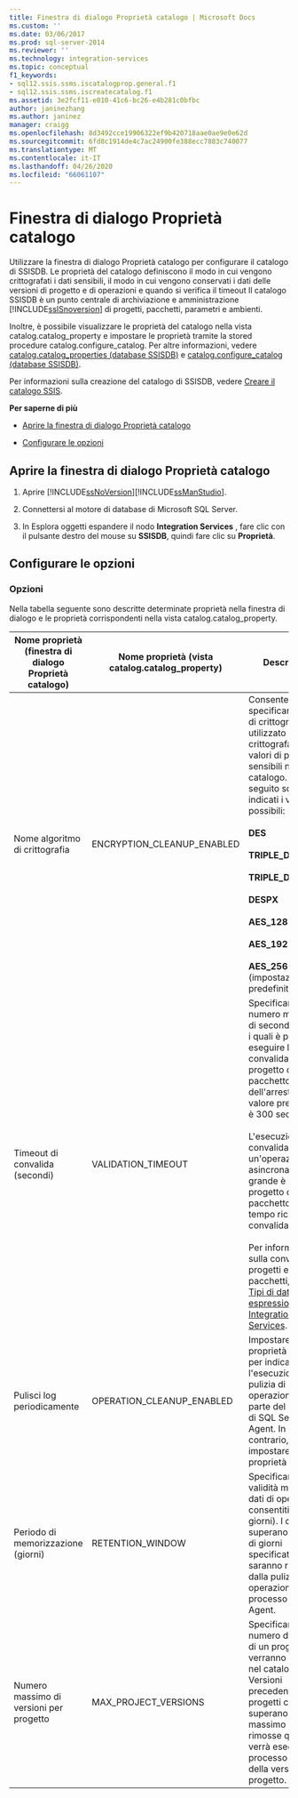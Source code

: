 ```yaml
---
title: Finestra di dialogo Proprietà catalogo | Microsoft Docs
ms.custom: ''
ms.date: 03/06/2017
ms.prod: sql-server-2014
ms.reviewer: ''
ms.technology: integration-services
ms.topic: conceptual
f1_keywords:
- sql12.ssis.ssms.iscatalogprop.general.f1
- sql12.ssis.ssms.iscreatecatalog.f1
ms.assetid: 3e2fcf11-e010-41c6-bc26-e4b281c0bfbc
author: janinezhang
ms.author: janinez
manager: craigg
ms.openlocfilehash: 8d3492cce19906322ef9b420718aae0ae9e0e62d
ms.sourcegitcommit: 6fd8c1914de4c7ac24900fe388ecc7883c740077
ms.translationtype: MT
ms.contentlocale: it-IT
ms.lasthandoff: 04/26/2020
ms.locfileid: "66061107"
---
```

# <a name="catalog-properties-dialog-box"></a>Finestra di dialogo Proprietà catalogo
  Utilizzare la finestra di dialogo Proprietà catalogo per configurare il catalogo di SSISDB. Le proprietà del catalogo definiscono il modo in cui vengono crittografati i dati sensibili, il modo in cui vengono conservati i dati delle versioni di progetto e di operazioni e quando si verifica il timeout Il catalogo SSISDB è un punto centrale di archiviazione e amministrazione [!INCLUDE[ssISnoversion](../includes/ssisnoversion-md.md)] di progetti, pacchetti, parametri e ambienti.  
  
 Inoltre, è possibile visualizzare le proprietà del catalogo nella vista catalog.catalog_property e impostare le proprietà tramite la stored procedure catalog.configure_catalog. Per altre informazioni, vedere [catalog.catalog_properties &#40;database SSISDB&#41;](/sql/integration-services/system-views/catalog-catalog-properties-ssisdb-database) e [catalog.configure_catalog &#40;database SSISDB&#41;](/sql/integration-services/system-stored-procedures/catalog-configure-catalog-ssisdb-database).  
  
 Per informazioni sulla creazione del catalogo di SSISDB, vedere [Creare il catalogo SSIS](catalog/ssis-catalog.md).  
  
 **Per saperne di più**  
  
-   [Aprire la finestra di dialogo Proprietà catalogo](#open_dialog)  
  
-   [Configurare le opzioni](#options)  
  
##  <a name="open-the-catalog-properties-dialog-box"></a><a name="open_dialog"></a>Aprire la finestra di dialogo Proprietà catalogo  
  
1.  Aprire [!INCLUDE[ssNoVersion](../includes/ssnoversion-md.md)][!INCLUDE[ssManStudio](../includes/ssmanstudio-md.md)].  
  
2.  Connettersi al motore di database di Microsoft SQL Server.  
  
3.  In Esplora oggetti espandere il nodo **Integration Services** , fare clic con il pulsante destro del mouse su **SSISDB**, quindi fare clic su **Proprietà**.  
  
##  <a name="configure-the-options"></a><a name="options"></a>Configurare le opzioni  
  
### <a name="options"></a>Opzioni  
 Nella tabella seguente sono descritte determinate proprietà nella finestra di dialogo e le proprietà corrispondenti nella vista catalog.catalog_property.  
  
|Nome proprietà (finestra di dialogo Proprietà catalogo)|Nome proprietà (vista catalog.catalog_property)|Descrizione|  
|-----------------------------------------------------|------------------------------------------------------|-----------------|  
|Nome algoritmo di crittografia|ENCRYPTION_CLEANUP_ENABLED|Consente di specificare il tipo di crittografia utilizzato per crittografare i valori di parametro sensibili nel catalogo. Di seguito sono indicati i valori possibili:<br /><br /> **DES**<br /><br /> **TRIPLE_DES**<br /><br /> **TRIPLE_DES_3KEY**<br /><br /> **DESPX**<br /><br /> **AES_128**<br /><br /> **AES_192**<br /><br /> **AES_256** (impostazione predefinita)|  
|Timeout di convalida (secondi)|VALIDATION_TIMEOUT|Specificare il numero massimo di secondi durante i quali è possibile eseguire la convalida di un progetto o di un pacchetto prima dell'arresto. Il valore predefinito è 300 secondi.<br /><br /> L'esecuzione della convalida è un'operazione asincrona. Più grande è il progetto o il pacchetto, più tempo richiederà la convalida.<br /><br /> Per informazioni sulla convalida di progetti e pacchetti, vedere [Tipi di dati nelle espressioni di Integration Services](expressions/integration-services-data-types-in-expressions.md).|  
|Pulisci log periodicamente|OPERATION_CLEANUP_ENABLED|Impostare la proprietà su True per indicare l'esecuzione della pulizia di operazioni da parte del processo di SQL Server Agent. In caso contrario, impostare la proprietà su False.|  
|Periodo di memorizzazione (giorni)|RETENTION_WINDOW|Specificare la validità massima di dati di operazioni consentiti (in giorni). I dati che superano il numero di giorni specificato saranno rimossi dalla pulizia di operazioni del processo di SQL Agent.|  
|Numero massimo di versioni per progetto|MAX_PROJECT_VERSIONS|Specificare il numero di versioni di un progetto che verranno archiviate nel catalogo. Versioni precedenti di progetti che superano il numero massimo saranno rimosse quando verrà eseguito il processo di pulizia della versione del progetto.|  
  
  
